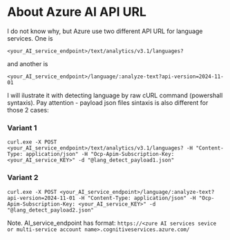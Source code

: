 # About Azure AI API URL

I do not know why, but Azure use two different API URL for language services. One is

`<your_AI_service_endpoint>/text/analytics/v3.1/languages?`

and another is

`<your_AI_service_endpoint>/language/:analyze-text?api-version=2024-11-01`

I will ilustrate it with detecting language by raw cURL command (powershall syntaxis). Pay attention - payload json files sintaxis is also different for those 2 cases:
### Variant 1
`curl.exe -X POST <your_AI_service_endpoint>/text/analytics/v3.1/languages? -H "Content-Type: application/json" -H "Ocp-Apim-Subscription-Key: <your_AI_service_KEY>" -d "@lang_detect_payload1.json"`

### Variant 2
`curl.exe -X POST <your_AI_service_endpoint>/language/:analyze-text?api-version=2024-11-01 -H "Content-Type: application/json" -H "Ocp-Apim-Subscription-Key: <your_AI_service_KEY>" -d "@lang_detect_payload2.json"`

Note. AI_service_endpoint has format:
`https://<zure AI services sevice or multi-service account name>.cognitiveservices.azure.com/`